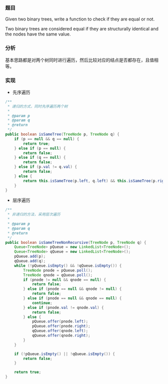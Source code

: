 ### 题目

Given two binary trees, write a function to check if they are equal or not.

Two binary trees are considered equal if they are structurally identical and the nodes have the same value.

### 分析

基本思路都是对两个树同时进行遍历，然后比较对应的结点是否都存在，且值相等。

### 实现

- 先序遍历

```java
/**
 * 递归的方式，同时先序遍历两个树
 *
 * @param p
 * @param q
 * @return
 */
public boolean isSameTree(TreeNode p, TreeNode q) {
    if (p == null && q == null) {
        return true;
    } else if (p == null) {
        return false;
    } else if (q == null) {
        return false;
    } else if (p.val != q.val) {
        return false;
    } else {
        return this.isSameTree(p.left, q.left) && this.isSameTree(p.right, q.right);
    }
}
```

- 层序遍历

```java
/**
 * 非递归的方法，采用层次遍历
 *
 * @param p
 * @param q
 * @return
 */
public boolean isSameTreeNonRecursive(TreeNode p, TreeNode q) {
    Queue<TreeNode> pQueue = new LinkedList<TreeNode>();
    Queue<TreeNode> qQueue = new LinkedList<TreeNode>();
    pQueue.add(p);
    qQueue.add(q);
    while (!pQueue.isEmpty() && !qQueue.isEmpty()) {
        TreeNode pnode = pQueue.poll();
        TreeNode qnode = qQueue.poll();
        if (pnode != null && qnode == null) {
            return false;
        } else if (pnode == null && qnode != null) {
            return false;
        } else if (pnode == null && qnode == null) {
            continue;
        } else if (pnode.val != qnode.val) {
            return false;
        } else {
            pQueue.offer(pnode.left);
            pQueue.offer(pnode.right);
            qQueue.offer(qnode.left);
            qQueue.offer(qnode.right);
        }
    }

    if (!pQueue.isEmpty() || !qQueue.isEmpty()) {
        return false;
    }

    return true;
}
```